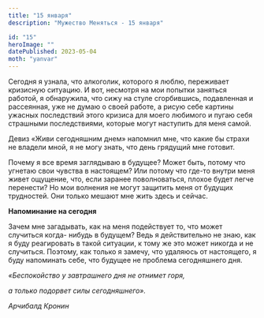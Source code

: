 ```yaml
---
title: "15 января"
description: "Мужество Меняться - 15 января"

id: "15"
heroImage: ""
datePublished: 2023-05-04
moth: "yanvar"
---
```


Сегодня я узнала, что алкоголик, которого я люблю, переживает кризисную
ситуацию. И вот, несмотря на мои попытки заняться работой, я обнаружила, что
сижу на стуле сгорбившись, подавленная и рассеянная, уже не думаю о своей
работе, а рисую себе картины ужасных последствий этого кризиса для моего
любимого и пугаю себя страшными последствиями, которые могут наступить для
меня самой.

Девиз «Живи сегодняшним днем» напомнил мне, что какие бы страхи не владели
мной, я не могу знать, что день грядущий мне готовит.

Почему я все время заглядываю в будущее? Может быть, потому что угнетаю свои
чувства в настоящем? Или потому что где-то внутри меня живет ощущение, что,
если заранее поволноваться, плохое будет легче перенести? Но мои волнения не
могут защитить меня от будущих трудностей. Они только мешают мне жить здесь и
сейчас.

**Напоминание на сегодня**

Зачем мне загадывать, как на меня подействует то, что может случиться когда-
нибудь в будущем? Ведь я действительно не знаю, как я буду реагировать в такой
ситуации, к тому же это может никогда и не случиться. Поэтому, как только я
замечу, что удаляюсь от настоящего, я буду напоминать себе, что будущее не
проблема сегодняшнего дня.

_«Беспокойство у завтрашнего дня не отнимет горя,_

_а только подорвет силы сегодняшнего»._

_Арчибалд Кронин_
